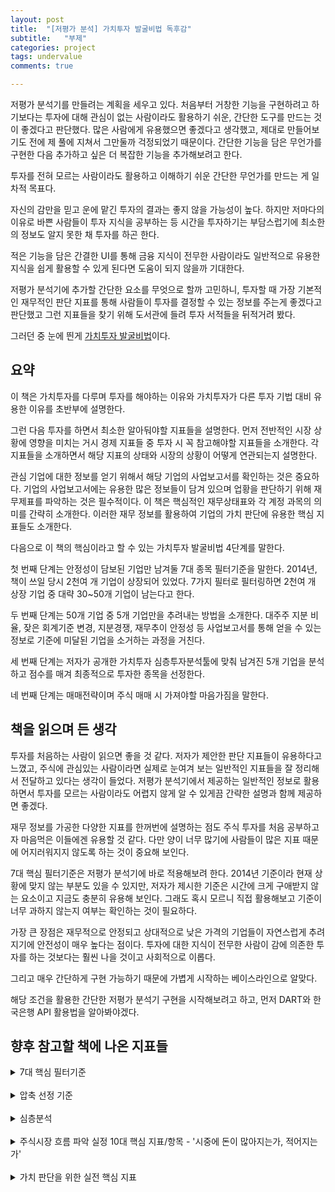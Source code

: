 ```yaml
---
layout: post
title:  "[저평가 분석] 가치투자 발굴비법 독후감"
subtitle:   "부제"
categories: project
tags: undervalue
comments: true

---
```


저평가 분석기를 만들려는 계획을 세우고 있다. 처음부터 거창한 기능을 구현하려고 하기보다는 투자에 대해 관심이 없는 사람이라도 활용하기 쉬운, 간단한 도구를 만드는 것이 좋겠다고 판단했다. 많은 사람에게 유용했으면 좋겠다고 생각했고, 제대로 만들어보기도 전에 제 풀에 지쳐서 그만둘까 걱정되었기 때문이다. 간단한 기능을 담은 무언가를 구현한 다음 추가하고 싶은 더 복잡한 기능을 추가해보려고 한다.

투자를 전혀 모르는 사람이라도 활용하고 이해하기 쉬운 간단한 무언가를 만드는 게 일차적 목표다.

자신의 감만을 믿고 운에 맡긴 투자의 결과는 좋지 않을 가능성이 높다. 하지만 저마다의 이유로 바쁜 사람들이 투자 지식을 공부하는 등 시간을 투자하기는 부담스럽기에 최소한의 정보도 알지 못한 채 투자를 하곤 한다.

적은 기능을 담은 간결한 UI를 통해 금융 지식이 전무한 사람이라도 일반적으로 유용한 지식을 쉽게 활용할 수 있게 된다면 도움이 되지 않을까 기대한다.

저평가 분석기에 추가할 간단한 요소를 무엇으로 할까 고민하니, 투자할 때 가장 기본적인 재무적인 판단 지표를 통해 사람들이 투자를 결정할 수 있는 정보를 주는게 좋겠다고 판단했고 그런 지표들을 찾기 위해 도서관에 들려 투자 서적들을 뒤적거려 봤다.

그러던 중 눈에 띈게 [가치투자 발굴비법](https://www.yes24.com/Product/Goods/13902966)이다.

## 요약

이 책은 가치투자를 다루며 투자를 해야하는 이유와 가치투자가 다른 투자 기법 대비 유용한 이유를 초반부에 설명한다.

그런 다음 투자를 하면서 최소한 알아둬야할 지표들을 설명한다. 먼저 전반적인 시장 상황에 영향을 미치는 거시 경제 지표들 중 투자 시 꼭 참고해야할 지표들을 소개한다. 각 지표들을 소개하면서 해당 지표의 상태와 시장의 상황이 어떻게 연관되는지 설명한다.

관심 기업에 대한 정보를 얻기 위해서 해당 기업의 사업보고서를 확인하는 것은 중요하다. 기업의 사업보고서에는 유용한 많은 정보들이 담겨 있으며 업황을 판단하기 위해 재무제표를 파악하는 것은 필수적이다. 이 책은 핵심적인 재무상태표와 각 계정 과목의 의미를 간략히 소개한다. 이러한 재무 정보를 활용하여 기업의 가치 판단에 유용한 핵심 지표들도 소개한다.

다음으로 이 책의 핵심이라고 할 수 있는 가치투자 발굴비법 4단계를 말한다.

첫 번째 단계는 안정성이 담보된 기업만 남겨둘 7대 종목 필터기준을 말한다. 2014년, 책이 쓰일 당시 2천여 개 기업이 상장되어 있었다. 7가지 필터로 필터링하면 2천여 개 상장 기업 중 대략 30~50개 기업이 남는다고 한다.

두 번째 단계는 50개 기업 중 5개 기업만을 추려내는 방법을 소개한다. 대주주 지분 비율, 잦은 회계기준 변경, 지분경쟁, 재무추이 안정성 등 사업보고서를 통해 얻을 수 있는 정보로 기준에 미달된 기업을 소거하는 과정을 거친다.

세 번째 단계는 저자가 공개한 가치투자 심층투자분석툴에 맞춰 남겨진 5개 기업을 분석하고 점수를 매겨 최종적으로 투자한 종목을 선정한다.

네 번째 단계는 매매전략이며 주식 매매 시 가져야할 마음가짐을 말한다.

## 책을 읽으며 든 생각

투자를 처음하는 사람이 읽으면 좋을 것 같다. 저자가 제안한 판단 지표들이 유용하다고 느꼈고, 주식에 관심있는 사람이라면 실제로 눈여겨 보는 일반적인 지표들을 잘 정리해서 전달하고 있다는 생각이 들었다. 저평가 분석기에서 제공하는 일반적인 정보로 활용하면서 투자를 모르는 사람이라도 어렵지 않게 알 수 있게끔 간략한 설명과 함께 제공하면 좋겠다.

재무 정보를 가공한 다양한 지표를 한꺼번에 설명하는 점도 주식 투자를 처음 공부하고자 마음먹은 이들에겐 유용할 것 같다. 다만 양이 너무 많기에 사람들이 많은 지표 때문에 어지러워지지 않도록 하는 것이 중요해 보인다.

7대 핵심 필터기준은 저평가 분석기에 바로 적용해보려 한다. 2014년 기준이라 현재 상황에 맞지 않는 부분도 있을 수 있지만, 저자가 제시한 기준은 시간에 크게 구애받지 않는 요소이고 지금도 충분히 유용해 보인다. 그래도 혹시 모르니 직접 활용해보고 기준이 너무 과하지 않는지 여부는 확인하는 것이 필요하다.

가장 큰 장점은 재무적으로 안정되고 상대적으로 낮은 가격의 기업들이 자연스럽게 추려지기에 안전성이 매우 높다는 점이다. 투자에 대한 지식이 전무한 사람이 감에 의존한 투자를 하는 것보다는 훨씬 나을 것이고 사회적으로 이롭다.

그리고 매우 간단하게 구현 가능하기 때문에 가볍게 시작하는 베이스라인으로 알맞다.

해당 조건을 활용한 간단한 저평가 분석기 구현을 시작해보려고 하고, 먼저 DART와 한국은행 API 활용법을 알아봐야겠다.

## 향후 참고할 책에 나온 지표들

<details>
<summary>7대 핵심 필터기준</summary>
<div markdown="1">

1. PBR <= 1
2. PSR <= 0.8 or PSR <= 0.9
3. PER <= 5
4. 유보율 >= 500%
5. 부채비율 <= 100%
6. ROE >= 10 or ROE >= 5
7. 매출액 >= 400억

검색되는 종목수가 너무 많거나 적으면?

PER, PSR, ROE의 조건값을 완화 또는 강화하여 종목수를 조정한다.

</div>
</details>
<br>

<details>
<summary>압축 선정 기준</summary>
<div markdown="1">

1. **마이너스 항목 체크**
    - 대주주 지분 20% 미만
    - 매출의 대부분을 단일 첨단제품에 의존
    - 최근 3년 안에 대규모의(또는 빈번한) 유상증자, 전환사채(CB), 신주인수권부사채(BW) 발행
    - 잦은 회계기준 변경
    - 최근 2년 이내에 대규모 투자 실시

2. **플러스 항목 체크**
    - 지분경쟁(경영권 다툼)
    - 내부자매수
    - 자산가치 급등
    - 배당우수

        최근 4년간 꾸준히 배당을 했는지, 시가배당률이 얼마인지
    - 재무추이 안정성
    - 독점(시장점유율)
    - 반복구매상품
    - 자사주 매입
    - 경영자 평판 / 오너복귀

</div>
</details>
<br>

<details>
<summary>심층분석</summary>
<div markdown="1">

- 회사의 개요
    
    본사주소, 자본금 변동 상황, 배당금, 자사주의 지속 매수 여부를 확인하라
- 사업의 내용

    시장점유율, 경쟁업체, '신규사업 등의 내용 및 전망', 캐시카우, 주요 제품가격과 원재료 가격 추이, 설비투자 규모에 주목하라
- 재무에 관한 사항, 재무제표 등, 부속명세서
- 감사인의 감사의견 등
    
    감사의견 변경여부를 확인하라
- 이사의 경영진단 및 분석의견

    객관성이 떨어진다는 사실을 기억하라, 신규사업 부분을 확인하라
- 이사회 등 회사의 기관 및 계열회사에 관한 사항

    계열회사의 중요성이 커진 점, 투자 내역과 최근 순이익의 크기, 향후 자회사의 '상장' 여부를 확인하라
- 주주에 관한 사항

    최대주주와 지분율, 최대주주와 경영진의 관계, 내부자의 주식거래 증감을 확인하라
- 임원 및 직원 등에 관한 사항

    최고 경영자 및 주요 경영진의 평판, 스탁옵션을 확인할 것
- 이해관계자의 거래내용

    이해관계자와의 거래가 많으면 투자 대상에서 제외하라
- 그 밖의 투자자 보호를 위하여 필요한 사항

    소송사건과 채무보증이 가장 중요

</div>
</details>
<br>

<details>
<summary>주식시장 흐름 파악 실정 10대 핵심 지표/항목 - '시중에 돈이 많아지는가, 적어지는가'</summary>
<div markdown="1">

1. 경기선행지수

- 경기선행지수([한국은행 경제통계시스템](https://ecos.bok.or.kr/#/))
    - 기업경기실사지수
    - 건축허가면적
    - 국제 원자재 가격
    - 은행 유동성

- 발틱운임지수([한국해양수산개발원](https://www.kmi.re.kr))
- 경기동행지수([한국은행 경제통계시스템](https://ecos.bok.or.kr/#/))

    비농업취업자수, 제조업 가동률, 도소매 판매액지수, 산업생산지수

- 경기후행지수([한국은행 경제통계시스템](https://ecos.bok.or.kr/#/))

    상용근로자수(정규직 지원), 도시가계 소비지출, 소비재 수입

2. 국제수지([한국은행 경제통계시스템](https://ecos.bok.or.kr/#/))

3. 환율([한국은행 경제통계시스템](https://ecos.bok.or.kr/#/))

4. 금리([한국은행 경제통계시스템](https://ecos.bok.or.kr/#/))

5. 물가([한국은행 경제통계시스템](https://ecos.bok.or.kr/#/))

    소비자물가지수(CPI), 생산자물가지수(PPI)

6. 원자재([한국은행 경제통계시스템](https://ecos.bok.or.kr/#/))

    석유, 금, 구리

7. 부동산([한국은행 경제통계시스템](https://ecos.bok.or.kr/#/))

    총부채상환비율(DTI), 주택담보대출비율(LTV), 주택보급률, 가계부채

8. 미국

    다우, 나스닥, 연준(FED)과 공개시장위원회(FOMC), 고용관련 지표, 생산활동지표, 물가지수, 주택관련 지표

9. 북한

    대북 리스크에 따른 급락은 기회

10. 중국

    상해종합지수, 양회, 경제성장률

</div>
</details>
<br>

<details>
<summary>가치 판단을 위한 실전 핵심 지표</summary>
<div markdown="1">

- 주당순이익(EPS): 당기순이익/발행주식총수
- 주가수익비율(PER): 주가/주당순이익
- 주당순자산(BPS): 자본총계/발행주식총수
- 주가순자산비율(PBR): 주가/BPS
- 주당매출액(SPS): 매출액/발행주식총수
- 주가매출비율(PSR): 주가/주당매출액
- 주당배당금: 총배당금/발행주식총수
- 배당수익률: 1주당배당액/주가
- EBIT: 순이익 + 법인세 + 이자비용
- EV: 시가총액 + 총부채 - 현금 및 현금성자산
- EBITDA: 세금 내기 전 순이익 + 이자비용 + 감가상각비
- EV/EBITDA
- EBITDAPS: EBITDA/발행주식총수
- 주당순현금(흐름): 현금흐름/발행주식총수
- 주가현금비율(PCR): 주가/주당현금흐름
- 잉여현금흐름(FCF): 당기순이익 + 감가상각비 - 자본지출액 및 운전자본증감액
- 주가이익증가율: PER/EPS증가율

안전성 비율
- 유동비율: (유동자산/유동부채) ✕ 100
- 당좌비율: 당좌자산/유동부채
- 부채비율: 부채총계/자본총계
- 차입금의존도: (장단기차입금+회사채) / 총자산
- 영업이익대비 이자보상비율: 영업이익/이자비용
- 유보율: (이익잉여금+자본잉여금) / 자본금
- 금융비용부담률: 금융비용/총매출액

수익성 비율
- 매출총이익율: 매출총이익/매출액
- 매출액영업이익율: 영업이익/매출액
- 매출액순이익율: 당기순이익/매출액
- EBIT마진율: EBIT/매출액
- EBITDA마진율: EBITDA/매출액
- 총자산이익율: 순이익/자산
- 자기자본이익율: 순이익/자본
- 총자산대비 영업현금흐름비율: 영업활동현금흐름/총자산
- 투하자본수익률: 법인세 내기전 영업이익/투하자본 ✕ 100

활동성 비율(회전율)
- 재고자산회전율: 매출액/재고자산
- 유형자산회전율: 매출액/유형자산
- 총자산회전율: 매출액/총자산
- 매출채권회전율: 매출액/매출채권

성장성 비율
- 매출액증가율: 당기매출액/전기매출액
- 영업이익증가율: 당기영업이익/전기영업이익
- 당기순이익증가율: 당기순이익/전기순이익
- 총자산증가율: 당기말총자산/전기말총자산
- EBIT증가율: 당기EBIT/전기EBIT
- EBITDA증가율: 당기EBITDA/전기EBITDA
- 주당순이익증가율: 당기주당순이익/전기주당순이익

생산성 비율
- 부가가치율: (기업이 창출한 부가가치/매출액) ✕ 100
- 이익분배율: (당기순이익/부가가치) ✕ 100
- 설비투자효율: (부가가치/설비투자자산) ✕ 100

</div>
</details>
<br>